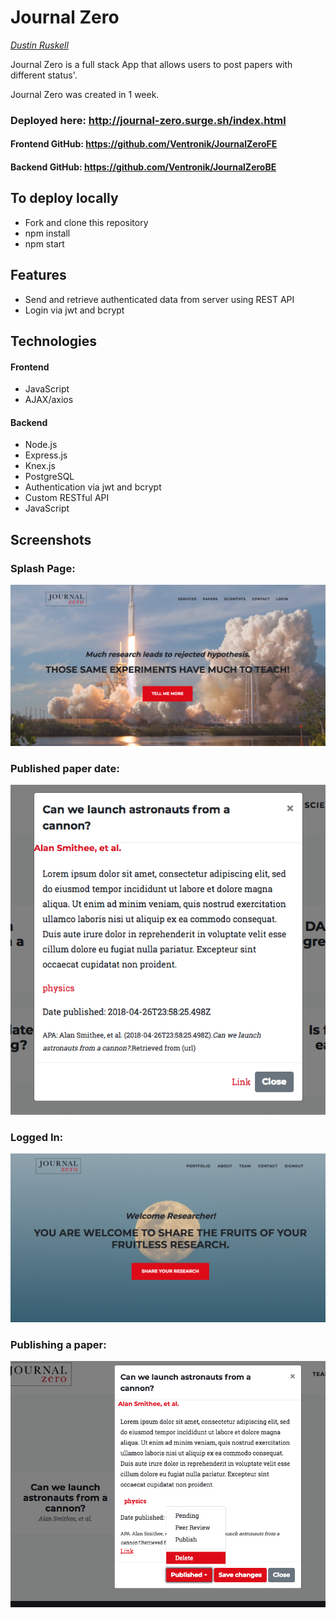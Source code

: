 # Journal Zero


*[Dustin Ruskell](https://github.com/ventronik "Dustin Ruskell's GitHub")*


Journal Zero is a full stack App that allows users to post papers with different status'.

Journal Zero was created in 1 week.


### Deployed here: http://journal-zero.surge.sh/index.html
#### Frontend GitHub: https://github.com/Ventronik/JournalZeroFE
#### Backend GitHub: https://github.com/Ventronik/JournalZeroBE

## To deploy locally
- Fork and clone this repository
- npm install
- npm start

## Features
- Send and retrieve authenticated data from server using REST API
- Login via jwt and bcrypt

## Technologies
#### Frontend
- JavaScript
- AJAX/axios

#### Backend
- Node.js
- Express.js
- Knex.js
- PostgreSQL
- Authentication via jwt and bcrypt
- Custom RESTful API
- JavaScript

## Screenshots

### Splash Page:
![Splash Page](screenshots/LandingPage.png)

### Published paper date:
![Public Published papers](screenshots/PublishedPaperModal.png)

### Logged In:
![What the user sees](screenshots/UserSigninLandingPage.png)

### Publishing a paper:
![How to change the paper status](screenshots/updatingPaper.png)
